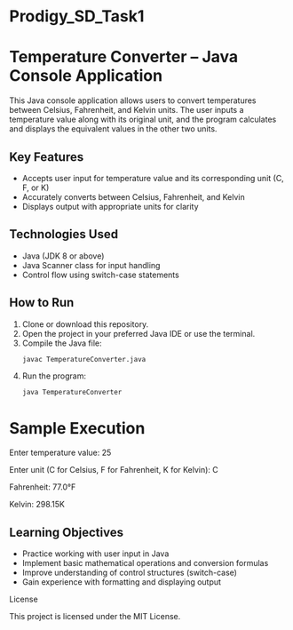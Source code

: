 # Prodigy_SD_Task1

# Temperature Converter – Java Console Application

This Java console application allows users to convert temperatures between Celsius, Fahrenheit, and Kelvin units. The user inputs a temperature value along with its original unit, and the program calculates and displays the equivalent values in the other two units.

## Key Features

- Accepts user input for temperature value and its corresponding unit (C, F, or K)
- Accurately converts between Celsius, Fahrenheit, and Kelvin
- Displays output with appropriate units for clarity

## Technologies Used

- Java (JDK 8 or above)
- Java Scanner class for input handling
- Control flow using switch-case statements

## How to Run

1. Clone or download this repository.
2. Open the project in your preferred Java IDE or use the terminal.
3. Compile the Java file:
   ```bash
   javac TemperatureConverter.java 
4. Run the program:
   ```bash
   java TemperatureConverter

# Sample Execution
Enter temperature value:
25

Enter unit (C for Celsius, F for Fahrenheit, K for Kelvin):
C

Fahrenheit: 77.0°F

Kelvin: 298.15K

## Learning Objectives
- Practice working with user input in Java
- Implement basic mathematical operations and conversion formulas
- Improve understanding of control structures (switch-case)
- Gain experience with formatting and displaying output

License

This project is licensed under the MIT License.
